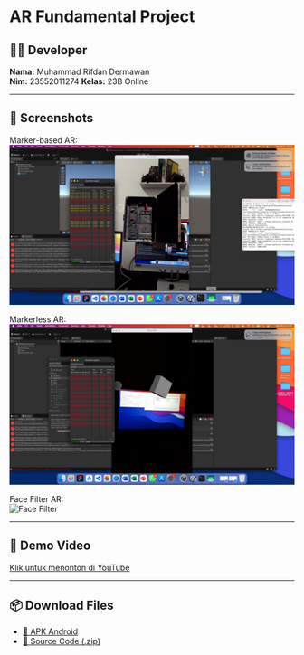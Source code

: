 #  AR Fundamental Project

## 👩‍💻 Developer
**Nama:** Muhammad Rifdan Dermawan   
**Nim:** 23552011274
**Kelas:** 23B Online 

---

## 📸 Screenshots
Marker-based AR:  
![Marker](Demo/Ar-marker2.png)

Markerless AR:  
![Markerless](Demo/AR-markless.png)

Face Filter AR:  
![Face Filter](Screenshots/FaceFilter_AR.png)

---

## 🎥 Demo Video
[Klik untuk menonton di YouTube](https://youtu.be/abc123xyz)

---

## 📦 Download Files
- [📱 APK Android](https://drive.google.com/file/d/xxx)
- [💾 Source Code (.zip)](https://drive.google.com/file/d/yyy)

